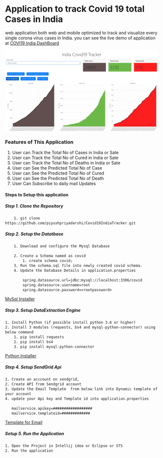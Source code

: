 # Application to track Covid 19 total Cases in India

web application both web and mobile optimized to track and visualize every single corona virus cases in India.
you can see the live demo of application at [COVI19 India DashBoard](https://piyushpriyadarshi.com/covid19/ "COVI19 India DashBoard")


![Dashboard!](https://github.com/piyushpriyadarshi/Covid19IndiaTracker/blob/master/screenshots/dashboard.JPG "COVI19 India DashBoard")



### Features of This Application
1. User can Track the Total No of Cases in India or Sate 
2. User can Track the Total No of Cured in India or Sate 
3. User can Track the Total No of Deaths in India or Sate 
4. User can See the Predicted  Total No of Case 
5. User can See the Predicted  Total No of Cured 
6. User can See the Predicted  Total No of Death 
7. User Can Subscribe to daily mail Updates



#### Steps to Setup this application

##### Step 1. Clone the Repository
        1. git clone https://github.com/piyushpriyadarshi/Covid19IndiaTracker.git

##### Step 2. Setup the Datatbase

        1. Download and configure the Mysql Database 
  
        2. Create a Schema named as covid 
            1. create schema covid;
        3. Run the schema.sql file into newly created covid schema.
        4. Update the Database Details in application.properties 
        
            spring.datasource.url=jdbc:mysql://localhost:3306/covid
            spring.datasource.username=root
            spring.datasource.password=<rootpassword>

[MySql Installer](https://dev.mysql.com/downloads/installer/ "MySql Installler")        

##### Step 3. Setup DataExtraction Engine 

    1. Install Python (if possible install python 3.6 or higher)
    2. Install 3 modules (requests, bs4 and mysql-python-connector) using below command
        1. pip install requests
        2. pip install bs4
        3. pip install mysql-python-connector
     
[Python Installer](https://www.python.org/downloads/ "Python Installler")       
     

##### Step 4. Setup SendGrid Api

    1. Create an acccount on sendgrid,
    2. Create API from Sendgrid account
    3. Update the Email Template  from below link into Dynamic template of your account
    4. update your Api key and Template id into application.properties
    
       mailservice.apikey=##################
       mailservice.templateid=#############
    
    
[Template for Email](/EmailTemplate/EmailTemplate.html "MySql Installler")   
    

  
##### Setup 5. Run the Application

    1. Open the Project in Intellij idea or Eclipse or STS
    2. Run the application
 




